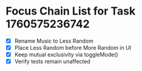 # Focus Chain List for Task 1760575236742

<!-- Edit this markdown file to update your focus chain focusChain list -->
<!-- Use the format: - [ ] for incomplete items and - [x] for completed items -->

- [x] Rename Music to Less Random
- [x] Place Less Random before More Random in UI
- [x] Keep mutual exclusivity via toggleMode()
- [x] Verify tests remain unaffected

<!-- Save this file and the focusChain list will be updated in the task -->